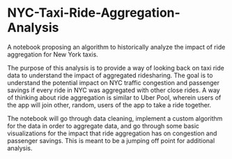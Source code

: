 # NYC-Taxi-Ride-Aggregation-Analysis
A notebook proposing an algorithm to historically analyze the impact of ride aggregation for New York taxis.

The purpose of this analysis is to provide a way of looking back on taxi ride data to understand the impact of aggregated ridesharing. The goal is to understand the potential impact on NYC traffic congestion and passenger savings if every ride in NYC was aggregated with other close rides. A way of thinking about ride aggregation is similar to Uber Pool, wherein users of the app will join other, random, users of the app to take a ride together. 

The notebook will go through data cleaning, implement a custom algorithm for the data in order to aggregate data, and go through some basic visualizations for the impact that ride aggregation has on congestion and passenger savings. This is meant to be a jumping off point for additional analysis.
